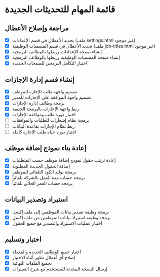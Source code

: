 # قائمة المهام للتحديثات الجديدة

## مراجعة وإصلاح الأعطال
- [x] تحديد الأعطال في قسم الإعدادات (ملف settings.html غير موجود)
- [x] تحديد الأعطال في قسم المسميات الوظيفية (ملف job-titles.html غير موجود)
- [x] إنشاء صفحة الإعدادات وربطها بالوظائف البرمجية
- [x] إنشاء صفحة المسميات الوظيفية وربطها بالوظائف البرمجية
- [x] اختبار التكامل البرمجي للصفحات الجديدة

## إنشاء قسم إدارة الإجازات
- [x] تصميم واجهة طلب الإجازة للموظف
- [x] تصميم واجهة الموافقة على الإجازات للمدير
- [x] برمجة وظائف إدارة الإجازات
- [x] ربط واجهة الإجازات بالبرمجة الخلفية
- [x] اختبار دورة طلب وموافقة الإجازات
- [ ] برمجة نظام إشعارات للطلبات والموافقات
- [ ] ربط نظام الإجازات بقاعدة البيانات
- [ ] اختبار دورة حياة طلب الإجازة كاملة

## إعادة بناء نموذج إضافة موظف
- [x] إعادة ترتيب حقول نموذج إضافة موظف حسب المتطلبات
- [x] إضافة الحقول الجديدة المطلوبة
- [x] برمجة توليد الكود التلقائي للموظف
- [x] برمجة حساب مدة العمل بالشركة تلقائياً
- [x] برمجة حساب العمر الحالي تلقائياً

## استيراد وتصدير البيانات
- [x] برمجة وظيفة تصدير بيانات الموظفين إلى ملف إكسل
- [x] برمجة وظيفة استيراد بيانات الموظفين من ملف إكسل
- [x] اختبار عمليات الاستيراد والتصدير مع جميع الحقول

## اختبار وتسليم
- [x] اختبار جميع الوظائف الجديدة والمعدلة
- [x] إصلاح أي أعطال تظهر أثناء الاختبار
- [x] تجميع الملفات النهائية
- [x] إرسال النسخة المحدثة للمستخدم مع شرح التغييرات
